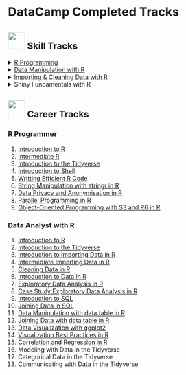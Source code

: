 # DataCamp Completed Tracks
## <img src="https://www.blockspring.com/assets/r_icon-4430867d3ab1a3b1c975a195aabc5051a7099973eccd9cd00f8ea8c796b2e950.png" width="40"> Skill Tracks
<details>
<summary><a href="https://github.com/letsang/useR/blob/master/certifications/R_programming.pdf">R Programming</summary>
<ol>
  <li><a href="https://github.com/letsang/useR/blob/master/certifications/Introduction_to_R.pdf">Introduction to R</li>
    <ul>
      <li>Intro to basics</li>
      <li>Vectors</li>
      <li>Matrices</li>
      <li>Factors</li>
      <li>Data frames</li>
      <li>Lists</li>
    </ul>
  <li><a href="https://github.com/letsang/useR/blob/master/certifications/Intermediate_R.pdf">Intermediate R</li>
    <ul>
      <li>Conditionals and Control Flow</li>
      <li>Loops</li>
      <li>Functions</li>
      <li>The apply family</li>
      <li>Utilities</li>
    </ul>
  <li><a href="https://github.com/letsang/useR/blob/master/certifications/Writting_efficient_R_code.pdf">Writting Efficient R Code</li>
    <ul>
      <li>The Art of Benchmarking</li>
      <li>Fine Tuning: Efficient Base R</li>
      <li>Diagnosing Problems: Code Profiling</li>
      <li>Turbo Charged Code: Parallel Programming</li>
    </ul>
  <li><a href="https://github.com/letsang/useR/blob/master/certifications/Parallel_programming_in_R.pdf">Parallel Programming in R</li>
    <ul>
      <li>Can I Run My Application in Parallel?</li>
      <li>The parallel Package</li>
      <li>foreach, future.apply and Load Balancing</li>
      <li>Random Numbers and Reproducibility</li>
    </ul>
</ol>
</details>
  
<details>
<summary><a href="https://github.com/letsang/useR/blob/master/certifications/Data_Manipulation_with_R.pdf">Data Manipulation with R</summary>
<ol>
  <li><a href="https://github.com/letsang/useR/blob/master/certifications/Working_with_Data_in_the_Tidyverse.pdf">Working with Data in the Tidyverse</li>
    <ul>
      <li>Explore your data</li>
      <li>Tame your data</li>
      <li>Tidy your data</li>
      <li>Transform your data</li>
    </ul>
  <li><a href="https://github.com/letsang/useR/blob/master/certifications/Case_Study:Exploratory_Data_Analysis_in_R.pdf">Case Study:Exploratory Data Analysis in R</li>
    <ul>
      <li>Data cleaning and summarizing with dplyr</li>
      <li>Data visualization with ggplot2</li>
      <li>Tidy modeling with broom</li>
      <li>Joining and tidying</li>
    </ul>
  <li><a href="https://github.com/letsang/useR/blob/master/certifications/Data_Manipulation_with_data.table_in_R.pdf">Data Manipulation with data.table in R</li>
    <ul>
      <li>Introduction to data.table</li>
      <li>Selecting and Computing on Columns</li>
      <li>Groupwise Operations</li>
      <li>Reference Semantics</li>
      <li>Importing and Exporting Data</li>
    </ul>
  <li><a href="https://github.com/letsang/useR/blob/master/certifications/Joining_Data_with_data.table_in_R.pdf">Joining Data with data.table in R</li>
    <ul>
      <li>Joining Multiple data.tables</li>
      <li>Joins Using data.table Syntax</li>
      <li>Diagnosing and Fixing Common Join Problems</li>
      <li>Concatenating and Reshaping data.tables</li>
    </ul>
</ol>
</details>
  
<details>
<summary><a href="https://github.com/letsang/useR/blob/master/certifications/Importing_%26_Cleaning_Data_with_R.pdf">Importing & Cleaning Data with R</summary>
<ol>
  <li><a href="https://github.com/letsang/useR/blob/master/certifications/Introduction_to_Importing_Data_in_R.pdf">Introduction to Importing Data in R</li>
    <ul>
      <li>Importing data from flat files with utils</li>
      <li>readr & data.table</li>
      <li>Importing Excel data</li>
      <li>Reproducible Excel work with XLConnect</li>
    </ul>
  <li><a href="https://github.com/letsang/useR/blob/master/certifications/Intermediate_Importing_Data_in_R.pdf">Intermediate Importing Data in R</li>
    <ul>
      <li>Importing data from databases (Part 1)</li>
      <li>Importing data from databases (Part 2)</li>
      <li>Importing data from the web (Part 1)</li>
      <li>Importing data from the web (Part 2)</li>
      <li>Importing data from statistical software packages</li>
    </ul>
  <li><a href="https://github.com/letsang/useR/blob/master/certifications/Cleaning_Data_in_R.pdf">Cleaning Data in R</li>
    <ul>
      <li>Introduction and exploring raw data</li>
      <li>Tidying data</li>
      <li>Preparing data for analysis</li>
      <li>Putting it all together</li>
    </ul>
  <li><a href="https://github.com/letsang/useR/blob/master/certifications/Importing_%26_Cleaning_Data_in_R:Case_Studies.pdf">Importing & Cleaning Data in R:Case Studies</li>
    <ul>
      <li>Ticket Sales Data</li>
      <li>MBTA Ridership Data</li>
      <li>World Food Facts</li>
      <li>School Attendance Data</li>
    </ul>
</ol>
</details>
  
<details>
<summary><a>Shiny Fundamentals with R</summary>
 <ol>
  <li><a href="https://github.com/letsang/useR/blob/master/certifications/Building_Web_Applications_with_Shiny_in_R.pdf">Building Web Applications with Shiny in R</li>
    <ul>
      <li>Get Started with Shiny</li>
      <li>Inputs, Outputs, and Layouts</li>
      <li>Reactive Programming</li>
      <li>Build Shiny Apps</li>
    </ul>
  <li><a>Case Studies: Building Web Applications with Shiny in R</li>
  <li><a>Building Dashboards with shinydashboard</li>
  <li><a>Building Dashboards with flexdashboard</li>
</ol>
</details>
  
## <img src="https://www.blockspring.com/assets/r_icon-4430867d3ab1a3b1c975a195aabc5051a7099973eccd9cd00f8ea8c796b2e950.png" width="40"> Career Tracks
<h3><a href="https://github.com/letsang/useR/blob/master/certifications/R_Programmer.pdf">R Programmer</h3>
<ol>
  <li><a href="https://github.com/letsang/useR/blob/master/certifications/Introduction_to_R.pdf">Introduction to R</li>
  <li><a href="https://github.com/letsang/useR/blob/master/certifications/Intermediate_R.pdf">Intermediate R</li>
  <li><a href="https://github.com/letsang/useR/blob/master/certifications/Introduction_to_the_Tidyverse.pdf">Introduction to the Tidyverse</li>
  <li><a href="https://github.com/letsang/useR/blob/master/certifications/Introduction_to_Shell.pdf">Introduction to Shell</li>
  <li><a href="https://github.com/letsang/useR/blob/master/certifications/Writting_efficient_R_code.pdf">Writting Efficient R Code</li>
  <li><a href="https://github.com/letsang/useR/blob/master/certifications/String_Manipulation_with_stringr_in_R.pdf">String Manipulation with stringr in R</li>
  <li><a href="https://github.com/letsang/useR/blob/master/certifications/Data_Privacy_and_Anonymization_in_R.pdf">Data Privacy and Anonymisation in R</li>
  <li><a href="https://github.com/letsang/useR/blob/master/certifications/Parallel_programming_in_R.pdf">Parallel Programming in R</li>
  <li><a href="https://github.com/letsang/useR/blob/master/certifications/Object-Oriented_Programming_with_S3_and_R6_in_R.pdf">Object-Oriented Programming with S3 and R6 in R</li>
</ol>
<h3><a>Data Analyst with R</h3>
<ol>
  <li><a href="https://github.com/letsang/useR/blob/master/certifications/Introduction_to_R.pdf">Introduction to R</li>
  <li><a href="https://github.com/letsang/useR/blob/master/certifications/Introduction_to_the_Tidyverse.pdf">Introduction to the Tidyverse</li>
  <li><a href="https://github.com/letsang/useR/blob/master/certifications/Introduction_to_Importing_Data_in_R.pdf">Introduction to Importing Data in R</li>
  <li><a href="https://github.com/letsang/useR/blob/master/certifications/Intermediate_Importing_Data_in_R.pdf">Intermediate Importing Data in R</li>
  <li><a href="https://github.com/letsang/useR/blob/master/certifications/Cleaning_Data_in_R.pdf">Cleaning Data in R</li>
  <li><a href="https://github.com/letsang/useR/blob/master/certifications/Introduction_to_Data_in_R.pdf">Introduction to Data in R</li>
  <li><a href="https://github.com/letsang/useR/blob/master/certifications/Exploratory_Data_Analysis_in_R.pdf">Exploratory Data Analysis in R</li>
  <li><a href="https://github.com/letsang/useR/blob/master/certifications/Case_Study:Exploratory_Data_Analysis_in_R.pdf">Case Study:Exploratory Data Analysis in R</li>
  <li><a href="https://github.com/letsang/useR/blob/master/certifications/Introduction_to_SQL.pdf">Introduction to SQL</li>
  <li><a href="https://github.com/letsang/useR/blob/master/certifications/Joining_Data_in_SQL.pdf">Joining Data in SQL</li>
  <li><a href="https://github.com/letsang/useR/blob/master/certifications/Data_Manipulation_with_data.table_in_R.pdf">Data Manipulation with data.table in R</li>
  <li><a href="https://github.com/letsang/useR/blob/master/certifications/Joining_Data_with_data.table_in_R.pdf">Joining Data with data.table in R</li>
  <li><a href="https://github.com/letsang/useR/blob/master/certifications/Data_Visualization_with_ggplot2.pdf">Data Visualization with ggplot2</li>
  <li><a href="https://github.com/letsang/useR/blob/master/certifications/Visualization_Best_Practices_in_R.pdf">Visualization Best Practices in R</li>
  <li><a href="https://github.com/letsang/useR/blob/master/certifications/Correlation_and_Regression_in_R.pdf">Correlation and Regression in R</li>
  <li><a>Modeling with Data in the Tidyverse</li>
  <li><a>Categorical Data in the Tidyverse</li>
  <li><a>Communicating with Data in the Tidyverse</li>
</ol>
